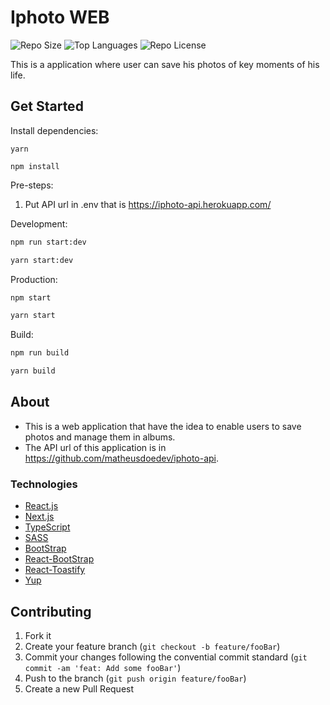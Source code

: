 # Iphoto WEB

![Repo Size][repo-size]
![Top Languages][top-languages]
![Repo License][repo-license]

This is a application where user can save his photos of key moments of his life.

## Get Started

Install dependencies:

```
yarn

npm install
```

Pre-steps:

1. Put API url in .env that is https://iphoto-api.herokuapp.com/

Development:

```sh
npm run start:dev

yarn start:dev
```

Production:

```sh
npm start

yarn start
```

Build:

```sh
npm run build

yarn build
```

## About

- This is a web application that have the idea to enable users to save photos and manage them in albums.
- The API url of this application is in https://github.com/matheusdoedev/iphoto-api.

### Technologies

- [React.js](https://reactjs.org/)
- [Next.js](https://nextjs.org/)
- [TypeScript](https://www.typescriptlang.org/)
- [SASS](https://sass-lang.com/)
- [BootStrap](https://getbootstrap.com/)
- [React-BootStrap](https://react-bootstrap.github.io/)
- [React-Toastify](https://fkhadra.github.io/react-toastify/introduction/)
- [Yup](https://www.npmjs.com/package/yup)

## Contributing

1. Fork it
2. Create your feature branch (`git checkout -b feature/fooBar`)
3. Commit your changes following the convential commit standard (`git commit -am 'feat: Add some fooBar'`)
4. Push to the branch (`git push origin feature/fooBar`)
5. Create a new Pull Request

<!-- Markdown link & img dfn's -->

[top-languages]: https://img.shields.io/github/languages/top/matheusdoedev/iphoto-web?style=flat-square
[repo-size]: https://img.shields.io/github/repo-size/matheusdoedev/iphoto-web?style=flat-square
[repo-license]: https://img.shields.io/github/license/matheusdoedev/iphoto-web?style=flat-square
